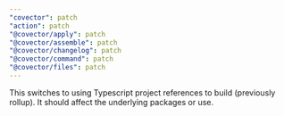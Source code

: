 ```yaml
---
"covector": patch
"action": patch
"@covector/apply": patch
"@covector/assemble": patch
"@covector/changelog": patch
"@covector/command": patch
"@covector/files": patch
---
```


This switches to using Typescript project references to build (previously rollup). It should affect the underlying packages or use.
